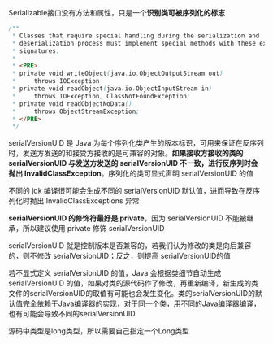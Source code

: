 
Serializable接口没有方法和属性，只是一个**识别类可被序列化的标志**

```java
/**
 * Classes that require special handling during the serialization and
 * deserialization process must implement special methods with these exact
 * signatures:
 *
 * <PRE>
 * private void writeObject(java.io.ObjectOutputStream out)
 *     throws IOException
 * private void readObject(java.io.ObjectInputStream in)
 *     throws IOException, ClassNotFoundException;
 * private void readObjectNoData()
 *     throws ObjectStreamException;
 * </PRE>
 */
```

serialVersionUID 是 Java 为每个序列化类产生的版本标识，可用来保证在反序列时，发送方发送的和接受方接收的是可兼容的对象。**如果接收方接收的类的 serialVersionUID 与发送方发送的 serialVersionUID 不一致，进行反序列时会抛出 InvalidClassException**。序列化的类可显式声明 serialVersionUID 的值

不同的 jdk 编译很可能会生成不同的 serialVersionUID 默认值，进而导致在反序列化时抛出 InvalidClassExceptions 异常

**serialVersionUID 的修饰符最好是 private**，因为 serialVersionUID 不能被继承，所以建议使用 private 修饰 serialVersionUID

serialVersionUID 就是控制版本是否兼容的，若我们认为修改的类是向后兼容的，则不修改 serialVersionUID；反之，则提高 serialVersionUID的值

若不显式定义 serialVersionUID 的值，Java 会根据类细节自动生成 serialVersionUID 的值，如果对类的源代码作了修改，再重新编译，新生成的类文件的serialVersionUID的取值有可能也会发生变化。类的serialVersionUID的默认值完全依赖于Java编译器的实现，对于同一个类，用不同的Java编译器编译，也有可能会导致不同的serialVersionUID

源码中类型是long类型，所以需要自己指定一个Long类型